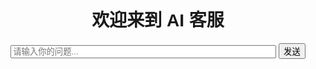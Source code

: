 <!DOCTYPE html>
<html>
<head>
  <title>AI 聊天客服</title>
  <style>
    body { font-family: sans-serif; text-align: center; padding: 40px; }
    #response { margin-top: 20px; white-space: pre-wrap; }
  </style>
</head>
<body>
  <h1>欢迎来到 AI 客服</h1>
  <input id="question" type="text" placeholder="请输入你的问题..." size="50">
  <button onclick="ask()">发送</button>
  <div id="response"></div>

  <script>
    async function ask() {
      const question = document.getElementById('question').value;
      const responseDiv = document.getElementById('response');
      responseDiv.innerText = "思考中...";

      const apiKey = "sk-你的API密钥"; // <== 把这里换成你自己的

      const response = await fetch("https://api.openai.com/v1/chat/completions", {
        method: "POST",
        headers: {
          "Content-Type": "application/json",
          "Authorization": `Bearer ${apiKey}`
        },
        body: JSON.stringify({
          model: "gpt-3.5-turbo",
          messages: [{ role: "user", content: question }]
        })
      });

      const data = await response.json();
      responseDiv.innerText = data.choices?.[0]?.message?.content || "出错了";
    }
  </script>
</body>
</html>

